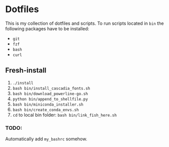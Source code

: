 # Dotfiles

This is my collection of dotfiles and scripts.
To run scripts located in `bin` the following
packages have to be installed:
- `git`
- `fzf`
- `bash`
- `curl`

## Fresh-install
1. `./install`
1. `bash bin/install_cascadia_fonts.sh`
1. `bash bin/download_powerline-go.sh`
1. `python bin/append_to_shellfile.py`
1. `bash bin/miniconda_installer.sh`
1. `bash bin/create_conda_envs.sh`
1. `cd` to local bin folder: `bash bin/link_fish_here.sh`


### TODO:
Automatically add `my_bashrc` somehow.